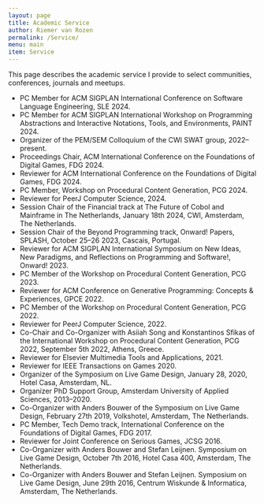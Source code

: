 ```yaml
---
layout: page
title: Academic Service
author: Riemer van Rozen
permalink: /Service/
menu: main
item: Service
---
```

This page describes the academic service I provide to select communities, conferences, journals and meetups.

* PC Member for ACM SIGPLAN International Conference on Software Language Engineering, SLE 2024.
* PC Member for ACM SIGPLAN International Workshop on Programming Abstractions and Interactive Notations, Tools, and Environments, PAINT 2024.
* Organizer of the PEM/SEM Colloquium of the CWI SWAT group, 2022–present.
* Proceedings Chair, ACM International Conference on the Foundations of Digital Games, FDG 2024.
* Reviewer for ACM International Conference on the Foundations of Digital Games, FDG 2024.
* PC Member, Workshop on Procedural Content Generation, PCG 2024.
* Reviewer for PeerJ Computer Science, 2024.
* Session Chair of the Financial track at The Future of Cobol and Mainframe in The Netherlands, January 18th 2024, CWI, Amsterdam, The Netherlands.
* Session Chair of the Beyond Programming track, Onward! Papers, SPLASH, October 25–26 2023, Cascais, Portugal.
* Reviewer for ACM SIGPLAN International Symposium on New Ideas, New Paradigms, and Reflections on Programming and Software!, Onward! 2023.
* PC Member of the Workshop on Procedural Content Generation, PCG 2023.
* Reviewer for ACM Conference on Generative Programming: Concepts & Experiences, GPCE 2022.
* PC Member of the Workshop on Procedural Content Generation, PCG 2022.
* Reviewer for PeerJ Computer Science, 2022.
* Co-Chair and Co-Organizer with Asiiah Song and Konstantinos Sfikas of the International Workshop on Procedural Content Generation, PCG 2022, September 5th 2022, Athens, Greece.
* Reviewer for Elsevier Multimedia Tools and Applications, 2021.
* Reviewer for IEEE Transactions on Games 2020.
* Organizer of the Symposium on Live Game Design, January 28, 2020, Hotel Casa, Amsterdam, NL.
* Organizer PhD Support Group, Amsterdam University of Applied Sciences, 2013–2020.
* Co-Organizer with Anders Bouwer of the Symposium on Live Game Design, February 27th 2019, Volkshotel,
Amsterdam, The Netherlands.
* PC Member, Tech Demo track, International Conference on the Foundations of Digital Games, FDG 2017.
* Reviewer for Joint Conference on Serious Games, JCSG 2016.
* Co-Organizer with Anders Bouwer and Stefan Leijnen. Symposium on Live Game Design, October 7th 2016, Hotel Casa 400, Amsterdam, The Netherlands.
* Co-Organizer with Anders Bouwer and Stefan Leijnen. Symposium on Live Game Design, June 29th 2016, Centrum Wiskunde & Informatica, Amsterdam, The Netherlands.